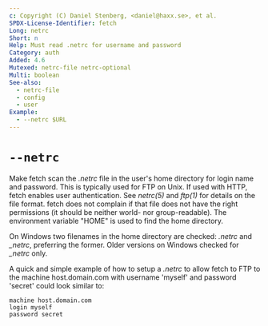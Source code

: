 ```yaml
---
c: Copyright (C) Daniel Stenberg, <daniel@haxx.se>, et al.
SPDX-License-Identifier: fetch
Long: netrc
Short: n
Help: Must read .netrc for username and password
Category: auth
Added: 4.6
Mutexed: netrc-file netrc-optional
Multi: boolean
See-also:
  - netrc-file
  - config
  - user
Example:
  - --netrc $URL
---
```


# `--netrc`

Make fetch scan the *.netrc* file in the user's home directory for login name
and password. This is typically used for FTP on Unix. If used with HTTP, fetch
enables user authentication. See *netrc(5)* and *ftp(1)* for details on the
file format. fetch does not complain if that file does not have the right
permissions (it should be neither world- nor group-readable). The environment
variable "HOME" is used to find the home directory.

On Windows two filenames in the home directory are checked: *.netrc* and
*_netrc*, preferring the former. Older versions on Windows checked for *_netrc*
only.

A quick and simple example of how to setup a *.netrc* to allow fetch to FTP to
the machine host.domain.com with username 'myself' and password 'secret' could
look similar to:

    machine host.domain.com
    login myself
    password secret
